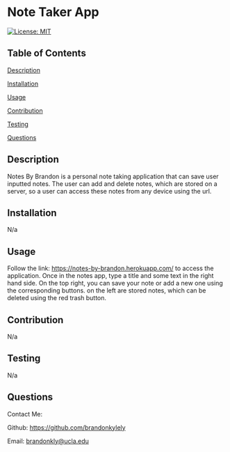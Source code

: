 # Note Taker App

  [![License: MIT](https://img.shields.io/badge/License-MIT-yellow.svg)](https://opensource.org/licenses/MIT)

  ## Table of Contents

  [Description](#description)

  [Installation](#installation)

  [Usage](#usage)

  [Contribution](#contribution)

  [Testing](#testing)

  [Questions](#questions)

  ## Description

  Notes By Brandon is a personal note taking application that can save user inputted notes. The user can add and delete notes, which are stored on a server, so a user can access these notes from any device using the url.

  ## Installation

  N/a

  ## Usage

  Follow the link: https://notes-by-brandon.herokuapp.com/ to access the application. Once in the notes app, type a title and some text in the right hand side. On the top right, you can save your note or add a new one using the corresponding buttons. on the left are stored notes, which can be deleted using the red trash button.

  ## Contribution

  N/a

  ## Testing

  N/a

  ## Questions

  Contact Me:

  Github: https://github.com/brandonkylely
  
  Email: brandonkly@ucla.edu 
